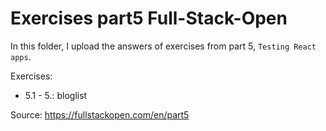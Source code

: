 # Exercises part5 Full-Stack-Open

In this folder, I upload the answers of exercises from part 5, `Testing React apps`.

Exercises:

- 5.1 - 5.: bloglist 


Source: https://fullstackopen.com/en/part5